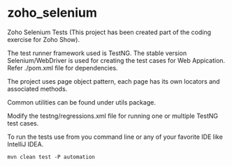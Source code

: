 # zoho_selenium
Zoho Selenium Tests (This project has been created part of the coding exercise for Zoho Show).

The test runner framework used is TestNG. The stable version Selenium/WebDriver is used for creating the test cases for Web Appication. Refer ./pom.xml file for dependencies.

The project uses page object pattern, each page has its own locators and associated methods.

Common utilities can be found under utils package.

Modify the testng/regressions.xml file for running one or multiple TestNG test cases.

To run the tests use from you command line or any of your favorite IDE like IntelliJ IDEA.
```
mvn clean test -P automation
```
